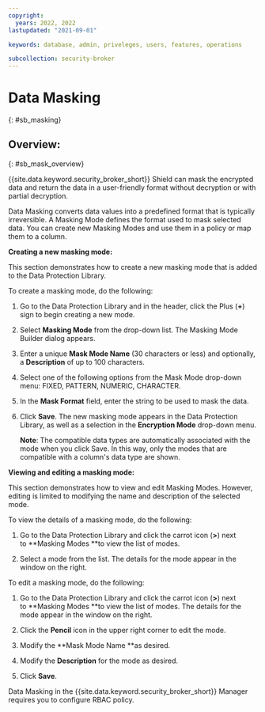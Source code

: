 ```yaml
---
copyright:
  years: 2022, 2022
lastupdated: "2021-09-01"

keywords: database, admin, priveleges, users, features, operations

subcollection: security-broker
---
```


# Data Masking
{: #sb_masking}

## Overview:
{: #sb_mask_overview}

{{site.data.keyword.security_broker_short}} Shield can mask the encrypted data and return the data
in a user-friendly format without decryption or with partial decryption.

Data Masking converts data values into a predefined format that is
typically irreversible. A Masking Mode defines the format used to mask
selected data. You can create new Masking Modes and use them in a policy
or map them to a column. 

**Creating a new masking mode:**

This section demonstrates how to create a new masking mode that is added
to the Data Protection Library. 

To create a masking mode, do the following:

1.  Go to the Data Protection Library and in the header, click the Plus
    (**+**) sign to begin creating a new mode.

2.  Select **Masking Mode** from the drop-down list. The Masking Mode
    Builder dialog appears.

3.  Enter a unique **Mask Mode Name** (30 characters or less) and
    optionally, a **Description** of up to 100 characters.

4.  Select one of the following options from the Mask Mode drop-down
    menu: FIXED, PATTERN, NUMERIC, CHARACTER.

5.  In the **Mask Format** field, enter the string to be used to mask
    the data. 

6.  Click **Save**. The new masking mode appears in the Data Protection
    Library, as well as a selection in the **Encryption Mode** drop-down
    menu.

    **Note**: The compatible data types are automatically associated
    with the mode when you click Save. In this way, only the modes that
    are compatible with a column's data type are shown. 

**Viewing and editing a masking mode:**

This section demonstrates how to view and edit Masking Modes. However,
editing is limited to modifying the name and description of the selected
mode. 

To view the details of a masking mode, do the following:

1.  Go to the Data Protection Library and click the carrot icon (**>**)
    next to **Masking Modes **to view the list of modes.

2.  Select a mode from the list. The details for the mode appear in the
    window on the right.

To edit a masking mode, do the following:

1.  Go to the Data Protection Library and click the carrot icon (**>**)
    next to **Masking Modes **to view the list of modes. The details for
    the mode appear in the window on the right.

2.  Click the **Pencil** icon in the upper right corner to edit the
    mode.

3.  Modify the **Mask Mode Name **as desired.

4.  Modify the **Description** for the mode as desired.

5.  Click **Save**.

Data Masking in the {{site.data.keyword.security_broker_short}} Manager requires you to configure RBAC policy.


